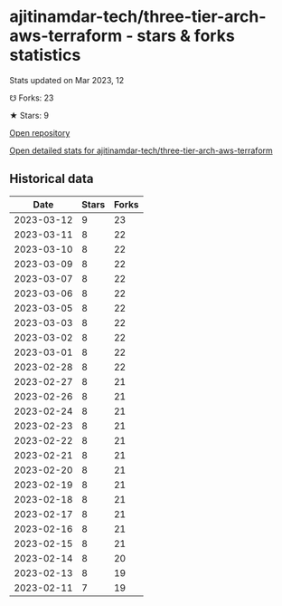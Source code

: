 # ajitinamdar-tech/three-tier-arch-aws-terraform - stars & forks statistics

Stats updated on Mar 2023, 12

☋ Forks: 23

★ Stars: 9

[Open repository](https://github.com/ajitinamdar-tech/three-tier-arch-aws-terraform)

[Open detailed stats for ajitinamdar-tech/three-tier-arch-aws-terraform](https://reviewgithub.com/rep/ajitinamdar-tech/three-tier-arch-aws-terraform)

## Historical data
| Date | Stars | Forks |
|------|-------|-------|
| 2023-03-12 | 9 | 23 | 
| 2023-03-11 | 8 | 22 | 
| 2023-03-10 | 8 | 22 | 
| 2023-03-09 | 8 | 22 | 
| 2023-03-07 | 8 | 22 | 
| 2023-03-06 | 8 | 22 | 
| 2023-03-05 | 8 | 22 | 
| 2023-03-03 | 8 | 22 | 
| 2023-03-02 | 8 | 22 | 
| 2023-03-01 | 8 | 22 | 
| 2023-02-28 | 8 | 22 | 
| 2023-02-27 | 8 | 21 | 
| 2023-02-26 | 8 | 21 | 
| 2023-02-24 | 8 | 21 | 
| 2023-02-23 | 8 | 21 | 
| 2023-02-22 | 8 | 21 | 
| 2023-02-21 | 8 | 21 | 
| 2023-02-20 | 8 | 21 | 
| 2023-02-19 | 8 | 21 | 
| 2023-02-18 | 8 | 21 | 
| 2023-02-17 | 8 | 21 | 
| 2023-02-16 | 8 | 21 | 
| 2023-02-15 | 8 | 21 | 
| 2023-02-14 | 8 | 20 | 
| 2023-02-13 | 8 | 19 | 
| 2023-02-11 | 7 | 19 | 

